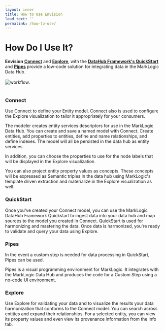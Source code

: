 ```yaml
---
layout: inner
title: How to Use Envision
lead_text: ''
permalink: /how-to-use/
---
```


# How Do I Use It?

**Envision** **[Connect](/envision/components/connect/)** and **[Explore](/envision/components/explore/)**,  with the **[DataHub Framework's QuickStart](http://docs.marklogic.com/datahub/)** and **[Pipes](https://github.com/marklogic-community/pipes/wiki)** provide a low-code solution for integrating data in the MarkLogic Data Hub.
<br><br> 
![workflow.](/envision/images/workflow.png)
<br><br>
### Connect
Use Connect to define your Entity model.  Connect also is used to configure the Explore visualization to tailor it appropriately for your consumers. 

The modeler creates entity services descriptors for use in the MarkLogic Data Hub. You can create and save a named model with Connect. Create entities, add properties to entities, define and name relationships, and define indexes.  The model will all be persisted in the data hub as entity services. 

In addition, you can choose the properties to use for the node labels that will be displayed in the Explore visualization. 

You can also project entity property values as concepts. These concepts will be expressed as Semantic triples in the data hub using MarkLogic's template driven extraction and materialize in the Explore visualization as well.

### QuickStart
Once you've created your Connect model, you can use the MarkLogic DataHub Framework Quickstart to ingest data into your data hub and map sources to the model you created in Connect.  QuickStart is used for harmonizing and mastering the data.  Once data is harmonized, you're ready to validate and query your data using Explore. 

### Pipes
In the event a custom step is needed for data processing in QuickStart, Pipes can be used.

Pipes is a visual programming environment for MarkLogic. It integrates with the MarkLogic Data Hub and produces the code for a Custom Step using a no-code UI environment.

### Explore
Use Explore for validating your data and to visualize the results your data harmonization that conforms to the Connect model. You can search across entities and expand their relationships. For a selected entity, you can view its property values and even view its provenance information from the info tab.
